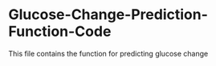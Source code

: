 # Glucose-Change-Prediction-Function-Code
This file contains the function for predicting glucose change 
